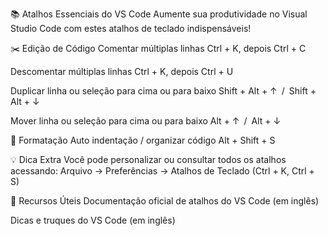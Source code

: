 📚 Atalhos Essenciais do VS Code
Aumente sua produtividade no Visual Studio Code com estes atalhos de teclado indispensáveis!

✂️ Edição de Código
Comentar múltiplas linhas
Ctrl + K, depois Ctrl + C

Descomentar múltiplas linhas
Ctrl + K, depois Ctrl + U

Duplicar linha ou seleção para cima ou para baixo
Shift + Alt + ↑ / Shift + Alt + ↓

Mover linha ou seleção para cima ou para baixo
Alt + ↑ / Alt + ↓

🧹 Formatação
Auto indentação / organizar código
Alt + Shift + S

💡 Dica Extra
Você pode personalizar ou consultar todos os atalhos acessando:
Arquivo → Preferências → Atalhos de Teclado (Ctrl + K, Ctrl + S)

🔗 Recursos Úteis
Documentação oficial de atalhos do VS Code (em inglês)

Dicas e truques do VS Code (em inglês)
